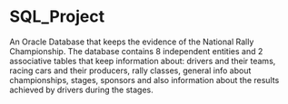 # SQL_Project
An Oracle Database that keeps the evidence of the National Rally Championship. The database contains 8 independent entities and 2 associative tables that keep information about: drivers and their teams, racing cars and their producers, rally classes, general info about championships, stages, sponsors and also information about the results achieved by drivers during the stages.
